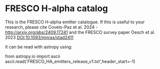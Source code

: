 # FRESCO H-alpha catalog

This is the FRESCO H-alpha emitter catalogue. If this is useful to your research, please cite Covelo-Paz et al. 2024 - http://arxiv.org/abs/2409.17241 and the FRESCO survey paper Oesch et al. 2023 [DOI:10.1093/mnras/stad2411](https://academic.oup.com/mnras/article/525/2/2864/7243412?login=false)

It can be read with astropy using:

from astropy.io import ascii
ascii.read('FRESCO_HA_emitters_release_v1.txt',header_start=-1)

